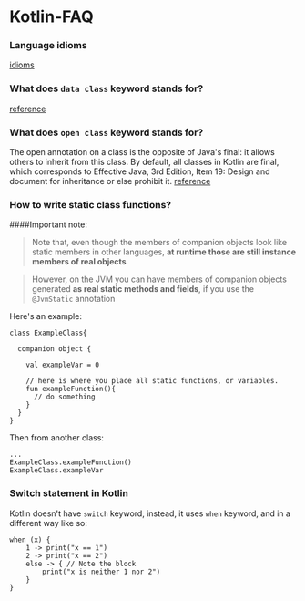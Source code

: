 # Kotlin-FAQ

### Language idioms
[idioms](https://kotlinlang.org/docs/reference/idioms.html)

### What does `data class` keyword stands for?<br>
[reference](https://kotlinlang.org/docs/reference/data-classes.html)

### What does `open class` keyword stands for?<br>
The open annotation on a class is the opposite of Java's final: it allows others to inherit from this class. By default, all classes in Kotlin are final, which corresponds to Effective Java, 3rd Edition, Item 19: Design and document for inheritance or else prohibit it.
 [reference](https://kotlinlang.org/docs/reference/classes.html#inheritance)

### How to write static class functions?
####Important note:
>Note that, even though the members of companion objects look like
static members in other languages, **at runtime those are still
instance members of real objects**

> However, on the JVM you can have members of companion objects generated **as real static methods and fields**, if you use the `@JvmStatic` annotation

Here's an example:

```
class ExampleClass{

  companion object {
  
    val exampleVar = 0  
    
    // here is where you place all static functions, or variables.
    fun exampleFunction(){
      // do something
    }
  }
}
```

Then from another class:
```
...
ExampleClass.exampleFunction()
ExampleClass.exampleVar
```

### Switch statement in Kotlin
Kotlin doesn't have `switch` keyword, instead, it uses `when` keyword, and in a different way like so:
```
when (x) {
    1 -> print("x == 1")
    2 -> print("x == 2")
    else -> { // Note the block
        print("x is neither 1 nor 2")
    }
}
```
